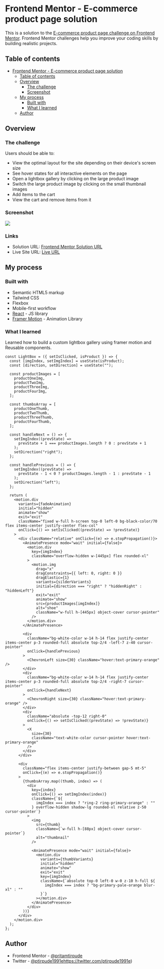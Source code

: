 # Frontend Mentor - E-commerce product page solution

This is a solution to the [E-commerce product page challenge on Frontend Mentor](https://www.frontendmentor.io/challenges/ecommerce-product-page-UPsZ9MJp6). Frontend Mentor challenges help you improve your coding skills by building realistic projects.

## Table of contents

- [Frontend Mentor - E-commerce product page solution](#frontend-mentor---e-commerce-product-page-solution)
  - [Table of contents](#table-of-contents)
  - [Overview](#overview)
    - [The challenge](#the-challenge)
    - [Screenshot](#screenshot)
  - [My process](#my-process)
    - [Built with](#built-with)
    - [What I learned](#what-i-learned)
  - [Author](#author)

  
## Overview

### The challenge

Users should be able to:

- View the optimal layout for the site depending on their device's screen size
- See hover states for all interactive elements on the page
- Open a lightbox gallery by clicking on the large product image
- Switch the large product image by clicking on the small thumbnail images
- Add items to the cart
- View the cart and remove items from it

### Screenshot

![](./screenshot.jpg)

### Links

- Solution URL: [Frontend Mentor Solution URL](https://www.frontendmentor.io/solutions/product-landing-page-using-react-js-context-api-tailwind-css-4pssbWUEdj)
- Live Site URL: [Live URL](https://e-commerce-product-page-app.vercel.app/)

## My process

### Built with

- Semantic HTML5 markup
- Tailwind CSS
- Flexbox
- Mobile-first workflow
- [React](https://reactjs.org/) - JS library
- [Framer Motion](https://www.framer.com/) - Animation Library


### What I learned

Learned how to build a custom lightbox gallery using framer motion and Reusable components.

```LightBox Component JSX
const LightBox = ({ setIsClicked, isProduct }) => {
  const [imgIndex, setImgIndex] = useState(isProduct);
  const [direction, setDirection] = useState("");

  const productImages = [
    productOneImg,
    productTwoImg,
    productThreeImg,
    productFourImg,
  ];

  const thumbsArray = [
    productOneThumb,
    productTwoThumb,
    productThreeThumb,
    productFourThumb,
  ];

  const handleNext = () => {
    setImgIndex((prevState) =>
      prevState + 1 === productImages.length ? 0 : prevState + 1
    );
    setDirection("right");
  };

  const handlePrevious = () => {
    setImgIndex((prevState) =>
      prevState - 1 < 0 ? productImages.length - 1 : prevState - 1
    );
    setDirection("left");
  };

  return (
    <motion.div
      variants={fadeAnimation}
      initial="hidden"
      animate="show"
      exit="exit"
      className="fixed w-full h-screen top-0 left-0 bg-black-color/70 flex items-center justify-center flex-col"
      onClick={() => setIsClicked((prevState) => !prevState)}
    >
      <div className="relative" onClick={(e) => e.stopPropagation()}>
        <AnimatePresence mode="wait" initial={false}>
          <motion.div
            key={imgIndex}
            className="overflow-hidden w-[445px] flex rounded-xl"
          >
            <motion.img
              drag="x"
              dragConstraints={{ left: 0, right: 0 }}
              dragElastic={1}
              variants={silderVariants}
              initial={direction === "right" ? "hiddenRight" : "hiddenLeft"}
              exit="exit"
              animate="show"
              src={productImages[imgIndex]}
              alt="shoe"
              className="w-full h-[445px] object-cover cursor-pointer"
            />
          </motion.div>
        </AnimatePresence>

        <div
          className="bg-white-color w-14 h-14 flex justify-center items-center p-3 rounded-full absolute top-2/4 -left-7 z-40 cursor-pointer"
          onClick={handlePrevious}
        >
          <ChevronLeft size={30} className="hover:text-primary-orange" />
        </div>
        <div
          className="bg-white-color w-14 h-14 flex justify-center items-center p-3 rounded-full absolute top-2/4 -right-7 cursor-pointer"
          onClick={handleNext}
        >
          <ChevronRight size={30} className="hover:text-primary-orange" />
        </div>
        <div
          className="absolute -top-12 right-0"
          onClick={() => setIsClicked((prevState) => !prevState)}
        >
          <X
            size={30}
            className="text-white-color cursor-pointer hover:text-primary-orange"
          />
        </div>
      </div>

      <div
        className="flex items-center justify-between gap-5 mt-5"
        onClick={(e) => e.stopPropagation()}
      >
        {thumbsArray.map((thumb, index) => (
          <div
            key={index}
            onClick={() => setImgIndex(index)}
            className={`${
              imgIndex === index ? "ring-2 ring-primary-orange" : ""
            } overflow-hidden shadow-lg rounded-xl relative z-50 cursor-pointer`}
          >
            <img
              src={thumb}
              className={`w-full h-[88px] object-cover cursor-pointer`}
              alt="thumbnail"
            />

            <AnimatePresence mode="wait" initial={false}>
              <motion.div
                variants={thumbVariants}
                initial="hidden"
                animate="show"
                exit="exit"
                key={imgIndex}
                className={`absolute top-0 left-0 w-0 z-10 h-full ${
                  imgIndex === index ? "bg-primary-pale-orange blur-xl" : ""
                }`}
              ></motion.div>
            </AnimatePresence>
          </div>
        ))}
      </div>
    </motion.div>
  );
};
```

## Author

- Frontend Mentor - [@pritamtirpude](https://www.frontendmentor.io/profile/pritamtirpude)
- Twitter - [@ptirpude1991e](https://twitter.com/ptirpude1991)https://twitter.com/ptirpude1991e)


